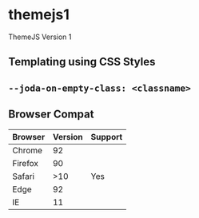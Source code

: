 # themejs1
ThemeJS Version 1






## Templating using CSS Styles


## `--joda-on-empty-class: <classname>`



## Browser Compat

| Browser | Version | Support |
|---------|---------|---------|
| Chrome  | 92      |         |
| Firefox | 90      |         |
| Safari  | >10     | Yes     |
| Edge    | 92      |         |
| IE      | 11      |         |
